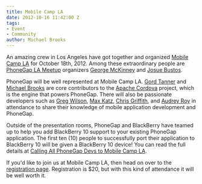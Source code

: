 ```yaml
---
title: Mobile Camp LA
date: 2012-10-16 11:42:00 Z
tags:
- Event
- Community
author: Michael Brooks
---
```


An amazing crew in Los Angeles have got together and organized [Mobile Camp LA](http://mobilecampla.com/) for October 18th, 2012. Among these extraordinary people are [PhoneGap LA Meetup](http://www.meetup.com/laphonegap/) organizers [George McKinney](https://twitter.com/georgemck/) and [Josue Bustos](https://twitter.com/hozwe).

PhoneGap will be well represented at Mobile Camp LA. [Gord Tanner](https://twitter.com/gordtanner) and [Michael Brooks](https://twitter.com/mwbrooks) are core contributors to the [Apache Cordova](incubator.apache.org/cordova) project, which is the engine that powers PhoneGap. There will also be passionate developers such as [Greg Wilson](https://twitter.com/gregsramblings), [Max Katz](https://twitter.com/maxkatz), [Chris Griffith](https://twitter.com/ChrisGriffith), and [Audrey Roy](https://twitter.com/audreyr) in attendance to share their knowledge of mobile application development and PhoneGap.

Outside of the presentation rooms, PhoneGap and BlackBerry have teamed up to help you add BlackBerry 10 support to your existing PhoneGap application. The first ten (10) people to successfully port their application to BlackBerry 10 will be given a BlackBerry 10 device! You can read the full details at [Calling All PhoneGap Devs to Mobile Camp LA](http://devblog.blackberry.com/2012/10/calling-all-phonegap-devs-to-mobile-camp-la/).

If you'd like to join us at Mobile Camp LA, then head on over to the [registration page](http://mobilecampla.com/#registration). Registration is $20, but with this kind of attendance it will be well worth it.